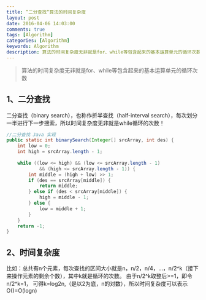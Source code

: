```yaml
---
title: ”二分查找“算法的时间复杂度
layout: post
date: 2016-04-06 14:03:00
comments: true
tags: [Algorithm]
categories: [Algorithm]
keywords: Algorithm
description: 算法的时间复杂度无非就是for、while等包含起来的基本运算单元的循环次数
---
```


> 算法的时间复杂度无非就是for、while等包含起来的基本运算单元的循环次数


## **1、二分查找**

二分查找（binary search），也称作折半查找（half-interval search），每次划分一半进行下一步搜索，所以时间复杂度无非就是while循环的次数！

<!--more-->

```java
//二分查找 Java 实现
public static int binarySearch(Integer[] srcArray, int des) {
    int low = 0;
    int high = srcArray.length - 1;
 
    while ((low <= high) && (low <= srcArray.length - 1)
            && (high <= srcArray.length - 1)) {
        int middle = (high + low) >> 1;
        if (des == srcArray[middle]) {
            return middle;
        } else if (des < srcArray[middle]) {
            high = middle - 1;
        } else {
            low = middle + 1;
        }
    }
    return -1;
}
```


## **2、时间复杂度**

比如：总共有n个元素，每次查找的区间大小就是n，n/2，n/4，...，n/2^k（接下来操作元素的剩余个数），其中k就是循环的次数。
由于n/2^k取整后>=1，即令n/2^k=1，
可得k=log2n,（是以2为底，n的对数），所以时间复杂度可以表示O()=O(logn)